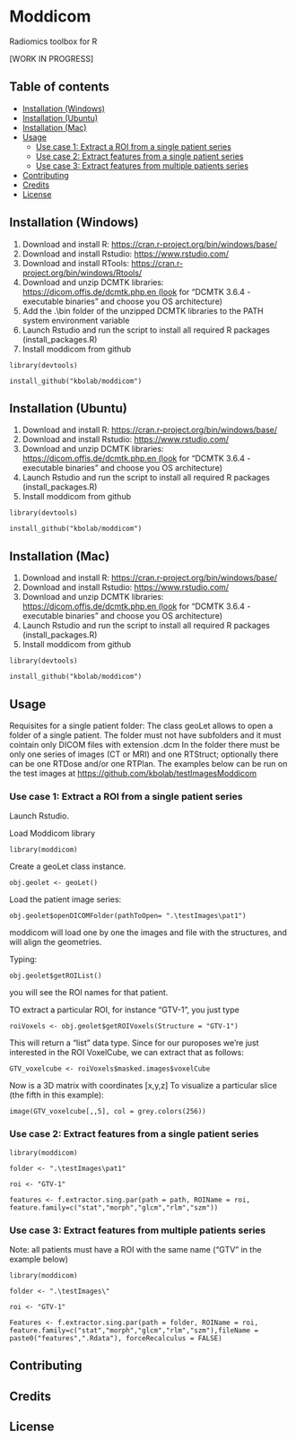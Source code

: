 # Moddicom
Radiomics toolbox for R

[WORK IN PROGRESS]

## Table of contents

* [Installation (Windows)](#installation-windows "Goto Installation(Windows)")
* [Installation (Ubuntu)](#installation-ubuntu "Goto Installation(Ubuntu)")
* [Installation (Mac)](#installation-mac "Goto Installation(Mac)")
* [Usage](#usage "Goto Usage")
  * [Use case 1: Extract a ROI from a single patient series](#use-case-1-extract-a-roi-from-a-single-patient-series "")
  * [Use case 2: Extract features from a single patient series](#use-case-2-extract-features-from-a-single-patient-series "")
  * [Use case 3: Extract features from multiple patients series](#use-case-3-extract-features-from-multiple-patients-series "")
 * [Contributing](#contributing "")
 * [Credits](#credits "")
 * [License](#license "")
  
  
 

## Installation (Windows)

1) Download and install R: https://cran.r-project.org/bin/windows/base/
2) Download and install Rstudio: https://www.rstudio.com/
3) Download and install RTools: https://cran.r-project.org/bin/windows/Rtools/ 
4) Download and unzip DCMTK libraries: https://dicom.offis.de/dcmtk.php.en (look for “DCMTK 3.6.4 - executable binaries” and choose you OS architecture)
5) Add the .\bin folder of the unzipped DCMTK libraries to the PATH system environment variable
6) Launch Rstudio and run the script to install all required R packages (install_packages.R)
7) Install moddicom from github

```library(devtools)```

```install_github("kbolab/moddicom")```

## Installation (Ubuntu)

1) Download and install R: https://cran.r-project.org/bin/windows/base/
2) Download and install Rstudio: https://www.rstudio.com/
3) Download and unzip DCMTK libraries: https://dicom.offis.de/dcmtk.php.en (look for “DCMTK 3.6.4 - executable binaries” and choose you OS architecture)
4) Launch Rstudio and run the script to install all required R packages (install_packages.R)
5) Install moddicom from github

```library(devtools)```

```install_github("kbolab/moddicom")```

## Installation (Mac)

1) Download and install R: https://cran.r-project.org/bin/windows/base/
2) Download and install Rstudio: https://www.rstudio.com/
3) Download and unzip DCMTK libraries: https://dicom.offis.de/dcmtk.php.en (look for “DCMTK 3.6.4 - executable binaries” and choose you OS architecture)
4) Launch Rstudio and run the script to install all required R packages (install_packages.R)
5) Install moddicom from github

```library(devtools)```

```install_github("kbolab/moddicom")```


## Usage

Requisites for a single patient folder:
The class geoLet allows to open a folder of a single patient. The folder must not have subfolders and it must cointain only DICOM files with extension .dcm
In the folder there must be only one series of images (CT or MRI) and one RTStruct; optionally there can be one RTDose and/or one RTPlan. The examples below can be run on the test images at https://github.com/kbolab/testImagesModdicom

### Use case 1: Extract a ROI from a single patient series

Launch Rstudio.

Load Moddicom library

```library(moddicom)```

Create a geoLet class instance.

```obj.geolet <- geoLet()```

Load the patient image series:

```obj.geolet$openDICOMFolder(pathToOpen= ".\testImages\pat1")```

moddicom will load one by one the images and file with the structures, and will align the geometries.

Typing:

```obj.geolet$getROIList()```

you will see the ROI names for that patient.

TO extract a particular ROI, for instance “GTV-1”, you just type

```roiVoxels <- obj.geolet$getROIVoxels(Structure = "GTV-1")```

This will return a “list” data type. Since for our puroposes we’re just interested in the ROI VoxelCube, we can extract that as follows: 

```GTV_voxelcube <- roiVoxels$masked.images$voxelCube```

Now is a 3D matrix with coordinates [x,y,z]
To visualize a particular slice (the fifth in this example):

```image(GTV_voxelcube[,,5], col = grey.colors(256))```

### Use case 2: Extract features from a single patient series

```library(moddicom)```

```folder <- ".\testImages\pat1"```

```roi <- "GTV-1"```

```features <- f.extractor.sing.par(path = path, ROIName = roi, feature.family=c("stat","morph","glcm","rlm","szm"))```

### Use case 3: Extract features from multiple patients series

Note: all patients must have a ROI with the same name (“GTV” in the example below)

```library(moddicom)```

```folder <- ".\testImages\"```

```roi <- "GTV-1"```

```Features <- f.extractor.sing.par(path = folder, ROIName = roi, feature.family=c("stat","morph","glcm","rlm","szm"),fileName = paste0("features",".Rdata"), forceRecalculus = FALSE)```

## Contributing

## Credits

## License
